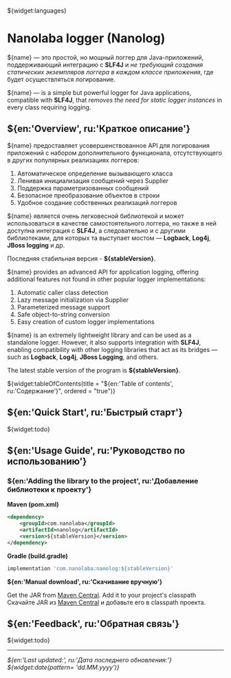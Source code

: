 <!--@nrg.languages=en,ru-->
<!--@nrg.defaultLanguage=en-->

<!--@name=**Nanolog**-->
<!--@stableVersion=1.0-->

${widget:languages}

# Nanolaba logger (Nanolog)

${name} — это простой, но мощный логгер для Java-приложений, поддерживающий интеграцию с<!--ru-->
**SLF4J** и *не требующий создания статических экземпляров логгера<!--ru-->
в каждом классе приложения*, где будет осуществляться логирование.<!--ru-->

${name} — is a simple but powerful logger for Java applications, compatible with **SLF4J**, <!--en-->
that *removes the need for static logger instances* in every class requiring logging.<!--en-->

## ${en:'Overview', ru:'Краткое описание'}

${name} предоставляет усовершенствованное API для логирования приложений с набором<!--ru-->
дополнительного функционала, отсутствующего в других популярных реализациях логгеров: <!--ru-->

1. Автоматическое определение вызывающего класса<!--ru-->
2. Ленивая инициализация сообщений через Supplier<!--ru-->
3. Поддержка параметризованных сообщений<!--ru-->
4. Безопасное преобразование объектов в строки<!--ru-->
5. Удобное создание собственных реализаций логгеров<!--ru-->

<!--ru-->
${name} является очень легковесной библиотекой и может использоваться в качестве <!--ru-->
самостоятельного логгера, но также в ней доступна интеграция с **SLF4J**, а следовательно и с другими <!--ru-->
библиотеками, для которых та выступает мостом — **Logback**, **Log4j**, **JBoss logging** и др.<!--ru-->
<!--ru-->
Последняя стабильная версия - **${stableVersion}**.<!--ru-->

${name} provides an advanced API for application logging, offering additional features not found<!--en-->
in other popular logger implementations:<!--en-->

1. Automatic caller class detection<!--en-->
2. Lazy message initialization via Supplier<!--en-->
3. Parameterized message support<!--en-->
4. Safe object-to-string conversion<!--en-->
5. Easy creation of custom logger implementations<!--en-->

<!--en-->
${name} is an extremely lightweight library and can be used as a standalone logger. However, it also<!--en-->
supports integration with **SLF4J**, enabling compatibility with other logging libraries that act as its<!--en-->
bridges — such as **Logback**, **Log4j**, **JBoss Logging**, and others.<!--en-->
<!--en-->
The latest stable version of the program is **${stableVersion}**.<!--en-->

${widget:tableOfContents(title = "${en:'Table of contents', ru:'Содержание'}", ordered = "true")}

## ${en:'Quick Start', ru:'Быстрый старт'}

${widget:todo}

## ${en:'Usage Guide', ru:'Руководство по использованию'}

### ${en:'Adding the library to the project', ru:'Добавление библиотеки к проекту'}

**Maven (pom.xml)**

```xml
<dependency>
    <groupId>com.nanolaba</groupId>
    <artifactId>nanolog</artifactId>
    <version>${stableVersion}</version>
</dependency>  
```

**Gradle (build.gradle)**

```groovy
implementation 'com.nanolaba:nanolog:${stableVersion}'
```

**${en:'Manual download', ru:'Скачивание вручную'}**

Get the JAR from [Maven Central](https://mvnrepository.com/artifact/com.nanolaba/nanolog/${stableVersion}).<!--en-->
Add it to your project's classpath<!--en-->
Скачайте JAR из [Maven Central](https://mvnrepository.com/artifact/com.nanolaba/nanolog/${stableVersion})<!--ru-->
и добавьте его в classpath проекта.<!--ru-->

## ${en:'Feedback', ru:'Обратная связь'}

${widget:todo}

---
*${en:'Last updated:', ru:'Дата последнего обновления:'} ${widget:date(pattern= 'dd.MM.yyyy')}*